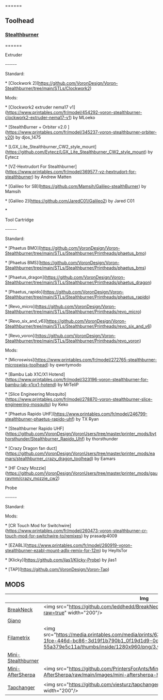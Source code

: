 ======

## Toolhead

### [Stealthburner](https://github.com/VoronDesign/Voron-Stealthburner)

======

Extruder

\------

Standard:

\* \[Clockwork 2\](<https://github.com/VoronDesign/Voron-Stealthburner/tree/main/STLs/Clockwork2>)

Mods:

\* \[Clockwork2 extruder nema17 v1\](<https://www.printables.com/fr/model/454292-voron-stealthburner-clockwork2-extruder-nema17-v1>) by MLoeko

\* \[StealthBurner + Orbiter v2.0 \](<https://www.printables.com/fr/model/345237-voron-stealthburner-orbiter-v20>) by djos_1475

\* \[LGX_Lite_Stealthburner_CW2_style_mount\](<https://github.com/Eytecz/LGX_Lite_Stealthburner_CW2_style_mount>) by Eytecz

\* \[VZ-Hextrudort For Stealthburner\](<https://www.printables.com/fr/model/369577-vz-hextrudort-for-stealthburner>) by Andrew Matten

\* \[Galileo for SB\](<https://github.com/Mamsih/Galileo-stealthBurner>) by Mamsih

\* \[Galileo 2\](<https://github.com/JaredC01/Galileo2>) by Jared C01

\*

Tool Cartridge

\------

Standard:

\* \[Phaetus BMO\](<https://github.com/VoronDesign/Voron-Stealthburner/tree/main/STLs/Stealthburner/Printheads/phaetus_bmo>)

\* \[Phaetus BMS\](<https://github.com/VoronDesign/Voron-Stealthburner/tree/main/STLs/Stealthburner/Printheads/phaetus_bms>)

\* \[Phaetus_dragon\](<https://github.com/VoronDesign/Voron-Stealthburner/tree/main/STLs/Stealthburner/Printheads/phaetus_dragon>)

\* \[Phaetus_rapido\](<https://github.com/VoronDesign/Voron-Stealthburner/tree/main/STLs/Stealthburner/Printheads/phaetus_rapido>)

\* \[Revo_micro\](<https://github.com/VoronDesign/Voron-Stealthburner/tree/main/STLs/Stealthburner/Printheads/revo_micro>)

\* \[Revo_six_and_v6\](<https://github.com/VoronDesign/Voron-Stealthburner/tree/main/STLs/Stealthburner/Printheads/revo_six_and_v6>)

\* \[Revo_voron\](<https://github.com/VoronDesign/Voron-Stealthburner/tree/main/STLs/Stealthburner/Printheads/revo_voron>)

Mods:

\* \[Microswiss\](<https://www.printables.com/fr/model/272765-stealthburner-microswiss-toolhead>) by qwertymodo

\* \[Bambu Lab X1C/X1 Hotend\](<https://www.printables.com/fr/model/323196-voron-stealthburner-for-bambu-lab-x1cx1-hotend>) by MrTeliP

\* \[Slice Engineering Mosquito\](<https://www.printables.com/fr/model/278870-voron-stealthburner-slice-engineering-mosquito>) by Keko

\* \[Phaetus Rapido UHF\](<https://www.printables.com/fr/model/246799-stealthburner-phaetus-rapido-uhf>) by TX Ryan

\* \[Stealthburner Rapido UHF\](<https://github.com/VoronDesign/VoronUsers/tree/master/printer_mods/bythorsthunder/Stealthburner_Rapido_Uhf>) by thorsthunder

\* \[Crazy Dragon fan duct\](<https://github.com/VoronDesign/VoronUsers/tree/master/printer_mods/eamars/stealthburner_crazy_dragon_toolhead>) by Eamars

\* \[HF Crazy Mozzie\](<https://github.com/VoronDesign/VoronUsers/tree/master/printer_mods/gauravmm/crazy_mozzie_cw2>)

Probe

\------

Standard:

Mods:

\* \[CR Touch Mod for Switchwire\](<https://www.printables.com/fr/model/260473-voron-stealthburner-cr-touch-mod-for-switchwire-to/remixes>) by prasadp4009

\* \[EZABL\](<https://www.printables.com/fr/model/260919-voron-stealthburner-ezabl-mount-adlx-remix-for-12m>) by HeyItsTor

\* \[Klicky\](<https://github.com/jlas1/Klicky-Probe>) by jlas1

\* \[TAP\](<https://github.com/VoronDesign/Voron-Tap>)

## MODS

|                                                                                                   | Img                                                                                                                                                                                                        | V0  | V1  | V2  | Trident |     |     |     |     |     |
| ------------------------------------------------------------------------------------------------- | ---------------------------------------------------------------------------------------------------------------------------------------------------------------------------------------------------------- | --- | --- | --- | ------- | --- | --- | --- | --- | --- |
| [BreakNeck](https://github.com/leddhedd/BreakNeck)                                                | &lt;img src="https://github.com/leddhedd/BreakNeck/blob/main/Images/sizes.png?raw=true" width="200"/&gt;                                                                                                   |     |     | ✔   |         |     |     |     |     |     |
| [Giano](https://github.com/FBServiceTech3D/Giano_StealthBurner_Dual_Filament)                     |                                                                                                                                                                                                            | ❌   |     | ✔   | ✔       |     |     |     |     |     |
| [Filametrix](https://www.printables.com/fr/model/638605-filametrix-mmuercf-filament-cutter-voron) | &lt;img src="https://media.printables.com/media/prints/638605/images/5048319_9a489845-1fce-446d-bc86-3d19f1b790b1_0f19d1d9-0d40-4afd-a19e-55a379e5c11a/thumbs/inside/1280x960/png/3.webp" width="200"/&gt; | ❌   |     | ✔   | ✔       |     |     |     |     |     |
| [Mini-Stealthburner](Mini-Stealthburner.md)                                                       |                                                                                                                                                                                                            | ✔   |     |     |         |     |     |     |     |     |
| [Mini-AfterSherpa](https://github.com/PrintersForAnts/Mini-AfterSherpa)                           | &lt;img src="https://github.com/PrintersForAnts/Mini-AfterSherpa/raw/main/images/mini-aftersherpa-hero.jpg" width="200"/&gt;                                                                               | ✔   |     |     |         |     |     |     |     |     |
|                                                                                                   |                                                                                                                                                                                                            |     |     |     |         |     |     |     |     |     |
| [Tapchanger](https://github.com/viesturz/tapchanger)                                              | &lt;img src="https://github.com/viesturz/tapchanger/raw/main/images/rods-photo.jpg" width="200"/&gt;                                                                                                       |     |     | ✔   |         |     |     |     |     |     |
